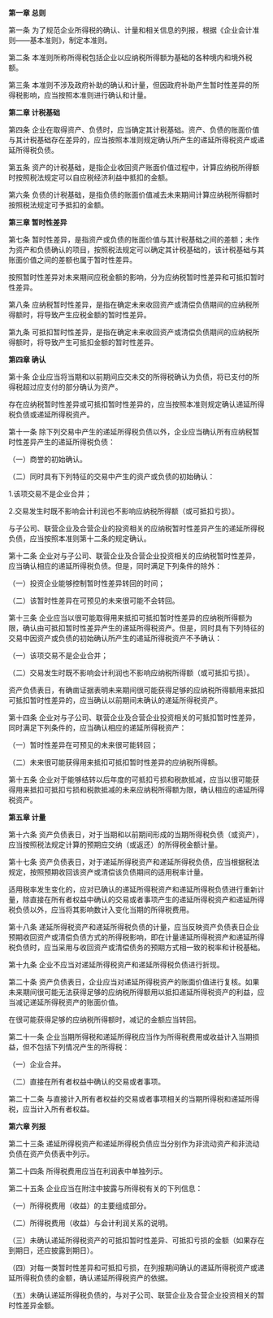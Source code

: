 **第一章 总则**

 第一条 为了规范企业所得税的确认、计量和相关信息的列报，根据《企业会计准则——基本准则》，制定本准则。

 第二条 本准则所称所得税包括企业以应纳税所得额为基础的各种境内和境外税额。

 第三条 本准则不涉及政府补助的确认和计量，但因政府补助产生暂时性差异的所得税影响，应当按照本准则进行确认和计量。

**第二章 计税基础**

 第四条 企业在取得资产、负债时，应当确定其计税基础。资产、负债的账面价值与其计税基础存在差异的，应当按照本准则规定确认所产生的递延所得税资产或递延所得税负债。

 第五条 资产的计税基础，是指企业收回资产账面价值过程中，计算应纳税所得额时按照税法规定可以自应税经济利益中抵扣的金额。

 第六条 负债的计税基础，是指负债的账面价值减去未来期间计算应纳税所得额时按照税法规定可予抵扣的金额。

**第三章 暂时性差异**

 第七条 暂时性差异，是指资产或负债的账面价值与其计税基础之间的差额；未作为资产和负债确认的项目，按照税法规定可以确定其计税基础的，该计税基础与其账面价值之间的差额也属于暂时性差异。

 按照暂时性差异对未来期间应税金额的影响，分为应纳税暂时性差异和可抵扣暂时性差异。

 第八条 应纳税暂时性差异，是指在确定未来收回资产或清偿负债期间的应纳税所得额时，将导致产生应税金额的暂时性差异。

 第九条 可抵扣暂时性差异，是指在确定未来收回资产或清偿负债期间的应纳税所得额时，将导致产生可抵扣金额的暂时性差异。

**第四章 确认**

 第十条 企业应当将当期和以前期间应交未交的所得税确认为负债，将已支付的所得税超过应支付的部分确认为资产。

 存在应纳税暂时性差异或可抵扣暂时性差异的，应当按照本准则规定确认递延所得税负债或递延所得税资产。

 第十一条 除下列交易中产生的递延所得税负债以外，企业应当确认所有应纳税暂时性差异产生的递延所得税负债：

 （一）商誉的初始确认。

 （二）同时具有下列特征的交易中产生的资产或负债的初始确认：

 1.该项交易不是企业合并；

 2.交易发生时既不影响会计利润也不影响应纳税所得额（或可抵扣亏损）。

 与子公司、联营企业及合营企业的投资相关的应纳税暂时性差异产生的递延所得税负债，应当按照本准则第十二条的规定确认。

 第十二条 企业对与子公司、联营企业及合营企业投资相关的应纳税暂时性差异，应当确认相应的递延所得税负债。但是，同时满足下列条件的除外：

 （一）投资企业能够控制暂时性差异转回的时间；

 （二）该暂时性差异在可预见的未来很可能不会转回。

 第十三条 企业应当以很可能取得用来抵扣可抵扣暂时性差异的应纳税所得额为限，确认由可抵扣暂时性差异产生的递延所得税资产。但是，同时具有下列特征的交易中因资产或负债的初始确认所产生的递延所得税资产不予确认：

 （一）该项交易不是企业合并；

 （二）交易发生时既不影响会计利润也不影响应纳税所得额（或可抵扣亏损）。

 资产负债表日，有确凿证据表明未来期间很可能获得足够的应纳税所得额用来抵扣可抵扣暂时性差异的，应当确认以前期间未确认的递延所得税资产。

 第十四条 企业对与子公司、联营企业及合营企业投资相关的可抵扣暂时性差异，同时满足下列条件的，应当确认相应的递延所得税资产：

 （一）暂时性差异在可预见的未来很可能转回；

 （二）未来很可能获得用来抵扣可抵扣暂时性差异的应纳税所得额。

 第十五条 企业对于能够结转以后年度的可抵扣亏损和税款抵减，应当以很可能获得用来抵扣可抵扣亏损和税款抵减的未来应纳税所得额为限，确认相应的递延所得税资产。

**第五章 计量**

 第十六条 资产负债表日，对于当期和以前期间形成的当期所得税负债（或资产），应当按照税法规定计算的预期应交纳（或返还）的所得税金额计量。

 第十七条 资产负债表日，对于递延所得税资产和递延所得税负债，应当根据税法规定，按照预期收回该资产或清偿该负债期间的适用税率计量。

 适用税率发生变化的，应对已确认的递延所得税资产和递延所得税负债进行重新计量，除直接在所有者权益中确认的交易或者事项产生的递延所得税资产和递延所得税负债以外，应当将其影响数计入变化当期的所得税费用。

 第十八条 递延所得税资产和递延所得税负债的计量，应当反映资产负债表日企业预期收回资产或清偿负债方式的所得税影响，即在计量递延所得税资产和递延所得税负债时，应当采用与收回资产或清偿债务的预期方式相一致的税率和计税基础。

 第十九条 企业不应当对递延所得税资产和递延所得税负债进行折现。

 第二十条 资产负债表日，企业应当对递延所得税资产的账面价值进行复核。如果未来期间很可能无法获得足够的应纳税所得额用以抵扣递延所得税资产的利益，应当减记递延所得税资产的账面价值。

 在很可能获得足够的应纳税所得额时，减记的金额应当转回。

 第二十一条 企业当期所得税和递延所得税应当作为所得税费用或收益计入当期损益，但不包括下列情况产生的所得税：

 （一）企业合并。

 （二）直接在所有者权益中确认的交易或者事项。

 第二十二条 与直接计入所有者权益的交易或者事项相关的当期所得税和递延所得税，应当计入所有者权益。

**第六章 列报**

 第二十三条 递延所得税资产和递延所得税负债应当分别作为非流动资产和非流动负债在资产负债表中列示。

 第二十四条 所得税费用应当在利润表中单独列示。

 第二十五条 企业应当在附注中披露与所得税有关的下列信息：

 （一）所得税费用（收益）的主要组成部分。

 （二）所得税费用（收益）与会计利润关系的说明。

 （三）未确认递延所得税资产的可抵扣暂时性差异、可抵扣亏损的金额（如果存在到期日，还应披露到期日）。

 （四）对每一类暂时性差异和可抵扣亏损，在列报期间确认的递延所得税资产或递延所得税负债的金额，确认递延所得税资产的依据。

 （五）未确认递延所得税负债的，与对子公司、联营企业及合营企业投资相关的暂时性差异金额。